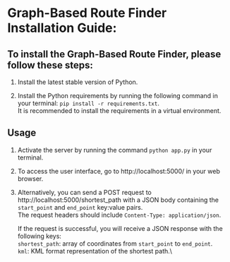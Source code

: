 # **Graph-Based Route Finder Installation Guide:**


## To install the Graph-Based Route Finder, please follow these steps:

1. Install the latest stable version of Python.
   
2. Install the Python requirements by running the following command in your terminal: ```pip install -r requirements.txt```.\
   It is recommended to install the requirements in a virtual environment.

## Usage

1. Activate the server by running the command ``python app.py`` in your terminal.
   
2. To access the user interface, go to http://localhost:5000/ in your web browser.
3. Alternatively, you can send a POST request to http://localhost:5000/shortest_path with a JSON body containing the `start_point` and `end_point` key:value pairs.    
   The request headers should include  `Content-Type: application/json`.

   If the request is successful, you will receive a JSON response with the following keys:\
   `shortest_path`: array of coordinates from `start_point` to `end_point`.\
   `kml`: KML format representation of the shortest path.\

